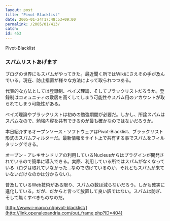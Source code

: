 ```yaml
---
layout: post
title: "Pivot-Blacklist"
date: 2005-01-24T17:48:53+09:00
permalink: /2005/01/413/
catch: 
id: 453
---
```

Pivot-Blacklist  
<!--more-->

### スパムリストあげます
  

ブログの世界にもスパムがやってきた。最近聞く所ではWikiにさえその手が及んでいる。現在、防止措置が様々な方法によって取られつつある。

  

代表的な方法としては登録制、ベイズ理論、そしてブラックリストだろうか。登録制はコミュニティの敷居を高くしてしまう可能性やスパム用のアカウントが取られてしまう可能性がある。

  

ベイズ理論やブラックリストは初めの勉強期間が必要だ。しかし、所詮スパムはスパムなので、勉強内容を共有できるのが最も確かなのではないだろうか。

  

本日紹介するオープンソース・ソフトウェアはPivot-Blacklist、ブラックリスト形式のスパムフィルターだ。最新情報をサイト上で共有する事でスパムをフィルタリングできる。

  

オープン・アレキサンドリアの利用しているNucleusからはプラグインが開発されているので簡単に導入できる。実際、利用している所ではスパムがなくなっている（ログは取れていなかった…なので防げているのか、それともスパムが来ていないだけなのかは分からない）。

  

普及しているWeb技術がある限り、スパムの数は減らないだろう。しかも確実に進化している。だが、だからと言って放置して良い訳ではない。スパムは防ぎ、そして無くすべきものなのだ。

  

[http://www.i-marco.nl/pivot-blacklist/](http://link.openalexandria.com/out_frame.php?ID=404)

